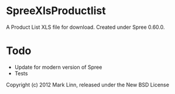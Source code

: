 SpreeXlsProductlist
===================

A Product List XLS file for download.  Created under Spree 0.60.0.

Todo
====

* Update for modern version of Spree
* Tests


Copyright (c) 2012 Mark Linn, released under the New BSD License
